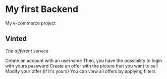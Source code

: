 # My first Backend

My e-commerce project


## Vinted


*The different service*


  Create an account with an username
  Then, you have the possibility to login with yours password
  Create an offer with the picture that you want to sell 
  Modify your offer (if it's yours)
  You can view all offers by applying filters
  
  
 
 
